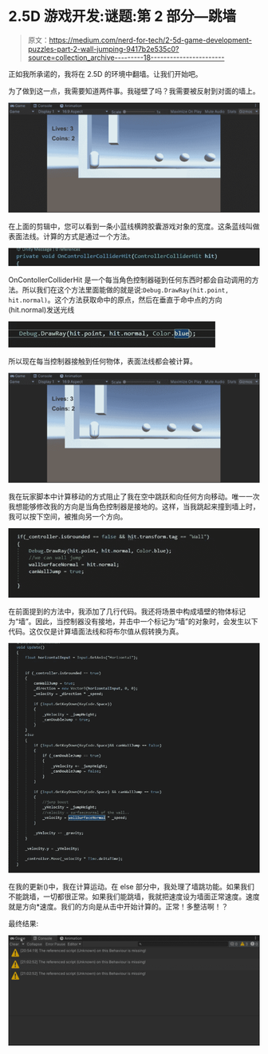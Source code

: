 # 2.5D 游戏开发:谜题:第 2 部分—跳墙

> 原文：<https://medium.com/nerd-for-tech/2-5d-game-development-puzzles-part-2-wall-jumping-9417b2e535c0?source=collection_archive---------18----------------------->

正如我所承诺的，我将在 2.5D 的环境中翻墙。让我们开始吧。

为了做到这一点，我需要知道两件事。我碰壁了吗？我需要被反射到对面的墙上。

![](img/e2013a1cc8cf5aa11a96709dfc08bf80.png)

在上面的剪辑中，您可以看到一条小蓝线横跨胶囊游戏对象的宽度。这条蓝线叫做表面法线。计算的方式是通过一个方法。

![](img/816f18a8bcfda6e26ee2f11e6c1ab1a6.png)

OnContollerColliderHit 是一个每当角色控制器碰到任何东西时都会自动调用的方法。所以我们在这个方法里面能做的就是说:`Debug.DrawRay(hit.point, hit.normal)`。这个方法获取命中的原点，然后在垂直于命中点的方向(hit.normal)发送光线

![](img/33d7cf33f97a1c10ea54208f9865eb81.png)

所以现在每当控制器接触到任何物体，表面法线都会被计算。

![](img/22559ac75c9f8349c405d8dea480653d.png)

我在玩家脚本中计算移动的方式阻止了我在空中跳跃和向任何方向移动。唯一一次我想能够修改我的方向是当角色控制器是接地的。这样，当我跳起来撞到墙上时，我可以按下空间，被推向另一个方向。

![](img/7b5cff03040eb6469162a9916cd10d8d.png)

在前面提到的方法中，我添加了几行代码。我还将场景中构成墙壁的物体标记为“墙”。因此，当控制器没有接地，并击中一个标记为“墙”的对象时，会发生以下代码。这仅仅是计算墙面法线和将布尔值从假转换为真。

![](img/5e4425a972bb11b64a08ada6435ef553.png)

在我的更新()中，我在计算运动。在 else 部分中，我处理了墙跳功能。如果我们不能跳墙，一切都很正常。如果我们能跳墙，我就把速度设为墙面正常速度。速度就是方向*速度。我们的方向是从击中开始计算的。正常！多整洁啊！？

最终结果:

![](img/1aa760ef389dcf185baa99634b873ad0.png)